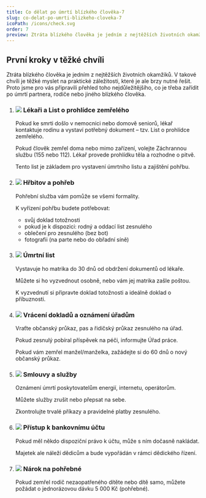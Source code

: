 ```yaml
---
title: Co dělat po úmrtí blízkého člověka-7
slug: co-delat-po-umrti-blizkeho-cloveka-7
icoPath: /icons/check.svg
order: 7
preview: Ztráta blízkého člověka je jedním z nejtěžších životních okamžiků. V takové chvíli je těžké myslet na praktické záležitosti, které je ale brzy nutné řešit. 
---
```


## První kroky v těžké chvíli ##

Ztráta blízkého člověka je jedním z nejtěžších životních okamžiků. V takové chvíli je těžké myslet na praktické záležitosti, které je ale brzy nutné řešit. Proto jsme pro vás připravili přehled toho
nejdůležitějšího, co je třeba zařídit po úmrtí partnera, rodiče nebo jiného blízkého člověka.

1. ### ![](/icons/note.svg)  Lékaři a List o prohlídce zemřelého ###
   Pokud ke smrti došlo v nemocnici nebo domově seniorů, lékař kontaktuje rodinu a vystaví potřebný dokument – tzv. List o prohlídce zemřelého.

   Pokud člověk zemřel doma nebo mimo zařízení, volejte Záchrannou službu (155 nebo 112). Lékař provede prohlídku těla a rozhodne o pitvě.

   Tento list je základem pro vystavení úmrtního listu a zajištění pohřbu.
2. ### ![](/icons/note.svg) Hřbitov a pohřeb ###
   Pohřební služba vám pomůže se všemi formality.

   K vyřízení pohřbu budete potřebovat:
    - svůj doklad totožnosti
    - pokud je k dispozici: rodný a oddací list zesnulého
    - oblečení pro zesnulého (bez bot)
    - fotografii (na parte nebo do obřadní síně)

3. ### ![](/icons/note.svg) Úmrtní list ###
   Vystavuje ho matrika do 30 dnů od obdržení dokumentů od lékaře.

   Můžete si ho vyzvednout osobně, nebo vám jej matrika zašle poštou.

   K vyzvednutí si připravte doklad totožnosti a ideálně doklad o příbuznosti.

4. ### ![](/icons/note.svg) Vrácení dokladů a oznámení úřadům ###
   Vraťte občanský průkaz, pas a řidičský průkaz zesnulého na úřad.

   Pokud zesnulý pobíral příspěvek na péči, informujte Úřad práce.

   Pokud vám zemřel manžel/manželka, zažádejte si do 60 dnů o nový občanský průkaz.

5. ### ![](/icons/note.svg) Smlouvy a služby ###
   Oznámení úmrtí poskytovatelům energií, internetu, operátorům.

   Můžete služby zrušit nebo přepsat na sebe.

   Zkontrolujte trvalé příkazy a pravidelné platby zesnulého.
6. ### ![](/icons/note.svg) Přístup k bankovnímu účtu ###
   Pokud měl někdo dispoziční právo k účtu, může s ním dočasně nakládat.

   Majetek ale náleží dědicům a bude vypořádán v rámci dědického řízení.
7. ### ![](/icons/note.svg) Nárok na pohřebné ###
   Pokud zemřel rodič nezaopatřeného dítěte nebo dítě samo, můžete požádat o jednorázovou dávku 5 000 Kč (pohřebné).